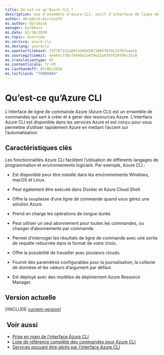```yaml
---
title: Qu’est-ce qu’Azure CLI ?
description: Vue d’ensemble d’Azure CLI, outil d’interface de ligne de commande conçu pour créer et gérer des ressources Azure maintenant disponibles dans les environnements Windows, macOS et Linux.
author: dbradish-microsoft
ms.author: dbradish
manager: barbkess
ms.date: 01/30/2020
ms.topic: overview
ms.service: azure-cli
ms.devlang: azurecli
ms.openlocfilehash: f3f78f152a80fa1b9d10f3865f659c24767e4a1b
ms.sourcegitcommit: ee64dc738cfe689a2a479e32a87bf420f96c31c8
ms.translationtype: HT
ms.contentlocale: fr-FR
ms.lasthandoff: 05/06/2020
ms.locfileid: "79989984"
---
```

# <a name="what-is-azure-cli"></a>Qu’est-ce qu’Azure CLI

L’interface de ligne de commande Azure (Azure CLI) est un ensemble de commandes qui sert à créer et à gérer des ressources Azure.  L’interface Azure CLI est disponible dans les services Azure et est conçu pour vous permettre d’utiliser rapidement Azure en mettant l’accent sur l’automatisation.

## <a name="key-characteristics"></a>Caractéristiques clés

Les fonctionnalités Azure CLI facilitent l’utilisation de différents langages de programmation et environnements logiciels.  Par exemple, Azure CLI :

- Est disponible pour être installé dans les environnements Windows, macOS et Linux.

- Peut également être exécuté dans Docker et Azure Cloud Shell.
- Offre la souplesse d’une ligne de commande quand vous gérez une solution Azure.
- Prend en charge les opérations de longue durée.
- Peut utiliser un seul abonnement pour toutes les commandes, ou changer d’abonnements par commande.
- Permet d’interroger les résultats de ligne de commande avec une sortie de requête retournée dans le format de votre choix.
- Offre la possibilité de travailler avec plusieurs clouds.
- Fournit des paramètres configurables pour la journalisation, la collecte de données et les valeurs d’argument par défaut.
- Est déployé avec des modèles de déploiement Azure Resource Manager.

## <a name="current-version"></a>Version actuelle

[!INCLUDE [current-version](includes/current-version.md)]

## <a name="see-also"></a> Voir aussi

- [Prise en main de l’interface Azure CLI](get-started-with-azure-cli.md)
- [Liste de référence complète des commandes pour Azure CLI](/cli/azure/reference-index)
- [Services pouvant être gérés par l’interface Azure CLI](azure-services-the-azure-cli-can-manage.md)
